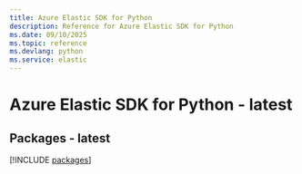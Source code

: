 ```yaml
---
title: Azure Elastic SDK for Python
description: Reference for Azure Elastic SDK for Python
ms.date: 09/10/2025
ms.topic: reference
ms.devlang: python
ms.service: elastic
---
```

# Azure Elastic SDK for Python - latest
## Packages - latest
[!INCLUDE [packages](elastic-index.md)]